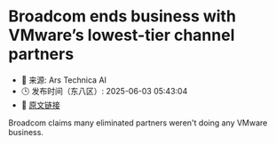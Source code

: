 # Broadcom ends business with VMware’s lowest-tier channel partners
- 📅 来源: Ars Technica AI
- 🕒 发布时间（东八区）: 2025-06-03 05:43:04
- 🔗 [原文链接](https://arstechnica.com/information-technology/2025/06/broadcom-ends-business-with-vmwares-lowest-tier-channel-partners/)

Broadcom claims many eliminated partners weren't doing any VMware business.